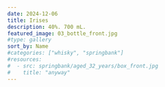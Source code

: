 ```yaml
---
date: 2024-12-06
title: Irises
description: 40%. 700 mL.
featured_image: 03_bottle_front.jpg
#type: gallery
sort_by: Name
#categories: ["whisky", "springbank"]
#resources:
#  - src: springbank/aged_32_years/box_front.jpg
#    title: "anyway"
---
```

